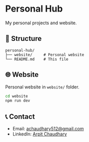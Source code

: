 # Personal Hub

My personal projects and website.

## 📁 Structure

```
personal-hub/
├── website/     # Personal website
└── README.md    # This file
```

## 🌐 Website

Personal website in `website/` folder.

```bash
cd website
npm run dev
```

## 📞 Contact

- Email: achaudhary512@gmail.com
- LinkedIn: [Arpit Chaudhary](https://www.linkedin.com/in/arpit717)

